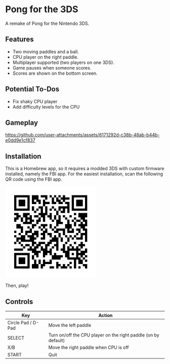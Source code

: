# Pong for the 3DS

A remake of Pong for the Nintendo 3DS.

## Features
- Two moving paddles and a ball.
- CPU player on the right paddle.
- Multiplayer supported (two players on one 3DS).
- Game pauses when someone scores.
- Scores are shown on the bottom screen.

## Potential To-Dos
- Fix shaky CPU player
- Add difficulty levels for the CPU



## Gameplay

https://github.com/user-attachments/assets/6171292d-c38b-48ab-b44b-e0dd9e1cf837

## Installation
This is a Homebrew app, so it requires a modded 3DS with custom firmware installed, namely the FBI app.
For the easiest installation, scan the following QR code using the FBI app.

![QR Code](docs/qr.png "QR Code for Pong.cia")

Then, play!

## Controls

| Key | Action |
|-----|--------|
| Circle Pad / D-Pad | Move the left paddle |
| SELECT | Turn on/off the CPU player on the right paddle (on by default) |
| X/B | Move the right paddle when CPU is off |
| START | Quit |
